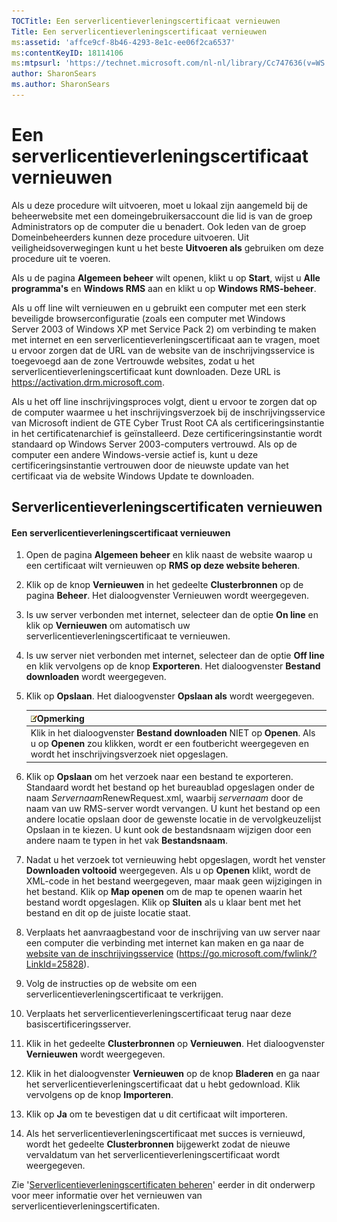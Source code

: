 ```yaml
---
TOCTitle: Een serverlicentieverleningscertificaat vernieuwen
Title: Een serverlicentieverleningscertificaat vernieuwen
ms:assetid: 'affce9cf-8b46-4293-8e1c-ee06f2ca6537'
ms:contentKeyID: 18114106
ms:mtpsurl: 'https://technet.microsoft.com/nl-nl/library/Cc747636(v=WS.10)'
author: SharonSears
ms.author: SharonSears
---
```


Een serverlicentieverleningscertificaat vernieuwen
==================================================

Als u deze procedure wilt uitvoeren, moet u lokaal zijn aangemeld bij de beheerwebsite met een domeingebruikersaccount die lid is van de groep Administrators op de computer die u benadert. Ook leden van de groep Domeinbeheerders kunnen deze procedure uitvoeren. Uit veiligheidsoverwegingen kunt u het beste **Uitvoeren als** gebruiken om deze procedure uit te voeren.

Als u de pagina **Algemeen beheer** wilt openen, klikt u op **Start**, wijst u **Alle programma's** en **Windows RMS** aan en klikt u op **Windows RMS-beheer**.

Als u off line wilt vernieuwen en u gebruikt een computer met een sterk beveiligde browserconfiguratie (zoals een computer met Windows Server 2003 of Windows XP met Service Pack 2) om verbinding te maken met internet en een serverlicentieverleningscertificaat aan te vragen, moet u ervoor zorgen dat de URL van de website van de inschrijvingsservice is toegevoegd aan de zone Vertrouwde websites, zodat u het serverlicentieverleningscertificaat kunt downloaden. Deze URL is https://activation.drm.microsoft.com.

Als u het off line inschrijvingsproces volgt, dient u ervoor te zorgen dat op de computer waarmee u het inschrijvingsverzoek bij de inschrijvingsservice van Microsoft indient de GTE Cyber Trust Root CA als certificeringsinstantie in het certificatenarchief is geïnstalleerd. Deze certificeringsinstantie wordt standaard op Windows Server 2003-computers vertrouwd. Als op de computer een andere Windows-versie actief is, kunt u deze certificeringsinstantie vertrouwen door de nieuwste update van het certificaat via de website Windows Update te downloaden.

Serverlicentieverleningscertificaten vernieuwen
-----------------------------------------------

#### Een serverlicentieverleningscertificaat vernieuwen

1.  Open de pagina **Algemeen beheer** en klik naast de website waarop u een certificaat wilt vernieuwen op **RMS op deze website beheren**.

2.  Klik op de knop **Vernieuwen** in het gedeelte **Clusterbronnen** op de pagina **Beheer**. Het dialoogvenster Vernieuwen wordt weergegeven.

3.  Is uw server verbonden met internet, selecteer dan de optie **On line** en klik op **Vernieuwen** om automatisch uw serverlicentieverleningscertificaat te vernieuwen.

4.  Is uw server niet verbonden met internet, selecteer dan de optie **Off line** en klik vervolgens op de knop **Exporteren**. Het dialoogvenster **Bestand downloaden** wordt weergegeven.

5.  Klik op **Opslaan**. Het dialoogvenster **Opslaan als** wordt weergegeven.

    | ![](/security-updates/images/Cc747636.note(WS.10).gif)Opmerking                                                                                                                     |
    |------------------------------------------------------------------------------------------------------------------------------------------------------------------------------------------------|
    | Klik in het dialoogvenster **Bestand downloaden** NIET op **Openen**. Als u op **Openen** zou klikken, wordt er een foutbericht weergegeven en wordt het inschrijvingsverzoek niet opgeslagen. |

6.  Klik op **Opslaan** om het verzoek naar een bestand te exporteren. Standaard wordt het bestand op het bureaublad opgeslagen onder de naam *Servernaam*RenewRequest.xml, waarbij *servernaam* door de naam van uw RMS-server wordt vervangen. U kunt het bestand op een andere locatie opslaan door de gewenste locatie in de vervolgkeuzelijst Opslaan in te kiezen. U kunt ook de bestandsnaam wijzigen door een andere naam te typen in het vak **Bestandsnaam**.

7.  Nadat u het verzoek tot vernieuwing hebt opgeslagen, wordt het venster **Downloaden voltooid** weergegeven. Als u op **Openen** klikt, wordt de XML-code in het bestand weergegeven, maar maak geen wijzigingen in het bestand. Klik op **Map openen** om de map te openen waarin het bestand wordt opgeslagen. Klik op **Sluiten** als u klaar bent met het bestand en dit op de juiste locatie staat.

8.  Verplaats het aanvraagbestand voor de inschrijving van uw server naar een computer die verbinding met internet kan maken en ga naar de [website van de inschrijvingsservice]() (https://go.microsoft.com/fwlink/?LinkId=25828).

9.  Volg de instructies op de website om een serverlicentieverleningscertificaat te verkrijgen.

10. Verplaats het serverlicentieverleningscertificaat terug naar deze basiscertificeringsserver.

11. Klik in het gedeelte **Clusterbronnen** op **Vernieuwen**. Het dialoogvenster **Vernieuwen** wordt weergegeven.

12. Klik in het dialoogvenster **Vernieuwen** op de knop **Bladeren** en ga naar het serverlicentieverleningscertificaat dat u hebt gedownload. Klik vervolgens op de knop **Importeren**.

13. Klik op **Ja** om te bevestigen dat u dit certificaat wilt importeren.

14. Als het serverlicentieverleningscertificaat met succes is vernieuwd, wordt het gedeelte **Clusterbronnen** bijgewerkt zodat de nieuwe vervaldatum van het serverlicentieverleningscertificaat wordt weergegeven.

Zie '[Serverlicentieverleningscertificaten beheren](https://technet.microsoft.com/549979ad-13ee-4abc-8281-3e002a5a9561)' eerder in dit onderwerp voor meer informatie over het vernieuwen van serverlicentieverleningscertificaten.
